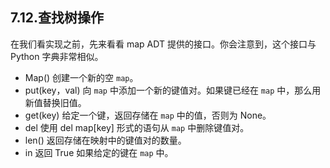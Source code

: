 ## 7.12.查找树操作

在我们看实现之前，先来看看 map ADT 提供的接口。你会注意到，这个接口与Python 字典非常相似。

* Map() 创建一个新的空 `map`。
* put(key，val) 向 `map` 中添加一个新的键值对。如果键已经在 `map` 中，那么用新值替换旧值。
* get(key) 给定一个键，返回存储在 `map` 中的值，否则为 None。
* del 使用 del map[key] 形式的语句从 `map` 中删除键值对。
* len() 返回存储在映射中的键值对的数量。
* in 返回 True 如果给定的键在 `map` 中。
